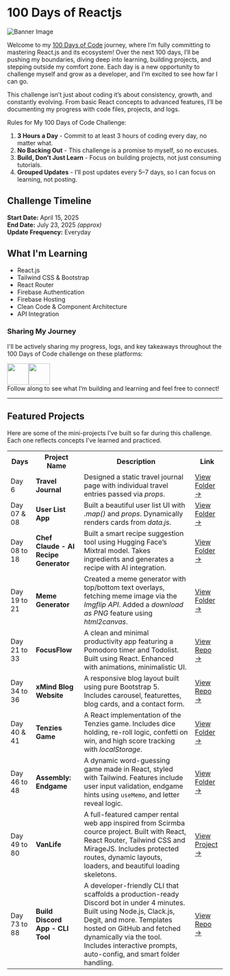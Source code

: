 # 100 Days of Reactjs

![Banner Image](https://github.com/dipanshu447/100-days-of-react/blob/main/assets/banner.png)

Welcome to my [100 Days of Code](https://www.100daysofcode.com/) journey, where I’m fully committing to mastering React.js and its ecosystem! Over the next 100 days, I’ll be pushing my boundaries, diving deep into learning, building projects, and stepping outside my comfort zone. Each day is a new opportunity to challenge myself and grow as a developer, and I’m excited to see how far I can go.

This challenge isn’t just about coding it’s about consistency, growth, and constantly evolving. From basic React concepts to advanced features, I’ll be documenting my progress with code files, projects, and logs.

Rules for My 100 Days of Code Challenge:

1. **3 Hours a Day** - Commit to at least 3 hours of coding every day, no matter what.
2. **No Backing Out** - This challenge is a promise to myself, so no excuses.
3. **Build, Don’t Just Learn** - Focus on building projects, not just consuming tutorials.
4. **Grouped Updates** - I’ll post updates every 5–7 days, so I can focus on learning, not posting.

## Challenge Timeline

**Start Date:** April 15, 2025  
**End Date:** July 23, 2025 *(approx)*  
**Update Frequency:** Everyday

## What I'm Learning

- React.js
- Tailwind CSS & Bootstrap
- React Router
- Firebase Authentication
- Firebase Hosting
- Clean Code & Component Architecture
- API Integration

### Sharing My Journey

I'll be actively sharing my progress, logs, and key takeaways throughout the 100 Days of Code challenge on these platforms:
<div style="display:flex">
  <a href="https://x.com/dipanshuu_sahu"><img src="https://img.icons8.com/?size=100&id=phOKFKYpe00C&format=png&color=ffffff" width=50/></a>
  <a href="https://www.threads.net/@dipanshuu447"><img src="https://img.icons8.com/?size=100&id=AS2a6aA9BwK3&format=png&color=ffffff" width=50/></a>
</div>
Follow along to see what I’m building and learning and feel free to connect!

---

## Featured Projects

Here are some of the mini-projects I’ve built so far during this challenge. Each one reflects concepts I’ve learned and practiced.

<table>
  <tr>
    <th>Days</th>
    <th>Project Name</th>
    <th>Description</th>
    <th>Link</th>
  </tr>
  <tr>
    <td>Day 6</td>
    <td><b>Travel Journal</b></td>
    <td>Designed a static travel journal page with individual travel entries passed via <i>props</i>.</td>
    <td><a href="https://github.com/dipanshu447/100-days-of-reactjs/tree/main/Day-06">View Folder →</a></td>
  </tr>
  <tr>
    <td>Day 07 & 08</td>
    <td><b>User List App</b></td>
    <td>Built a beautiful user list UI with <i>.map()</i> and <i>props</i>. Dynamically renders cards from <i>data.js</i>.</td>
    <td><a href="https://github.com/dipanshu447/100-days-of-reactjs/tree/main/Day-07_%26_08">View Folder →</a></td>
  </tr>
  <tr>
    <td>Day 08 to 18</td>
    <td><b>Chef Claude - AI Recipe Generator</b></td>
    <td>Built a smart recipe suggestion tool using Hugging Face’s Mixtral model. Takes ingredients and generates a recipe with AI integration.</td>
    <td><a href="https://github.com/dipanshu447/100-days-of-reactjs/tree/main/Day-18">View Folder →</a></td>
  </tr>
  <tr>
    <td>Day 19 to 21</td>
    <td><b>Meme Generator</b></td>
    <td>Created a meme generator with top/bottom text overlays, fetching meme image via the <i>Imgflip API</i>. Added a <i>download as PNG</i> feature using <i>html2canvas</i>.</td>
    <td><a href="https://github.com/dipanshu447/100-days-of-reactjs/tree/main/Day-21">View Folder →</a></td>
  </tr>
  <tr> 
   <td>Day 21 to 33</td> 
   <td><b>FocusFlow</b></td> 
   <td>A clean and minimal productivity app featuring a Pomodoro timer and Todolist. Built using React. Enhanced with animations, minimalistic UI.</td> 
   <td><a href="https://github.com/dipanshu447/Focus-flow">View Repo →</a></td> 
  </tr>
    <tr> 
    <td>Day 34 to 36</td> 
    <td><b>xMind Blog Website</b></td> 
    <td>A responsive blog layout built using pure Bootstrap 5. Includes carousel, featurettes, blog cards, and a contact form.</td> 
    <td><a href="https://github.com/dipanshu447/100-days-of-reactjs/tree/main/Day-34_to_36">View Repo →</a></td> 
  </tr>
   <tr> 
    <td>Day 40 & 41</td> 
    <td><b>Tenzies Game</b></td> 
    <td>A React implementation of the Tenzies game. Includes dice holding, re-roll logic, confetti on win, and high score tracking with <i>localStorage</i>.</td> 
    <td><a href="https://github.com/dipanshu447/100-days-of-reactjs/tree/main/Day-40_%26_41">View Folder →</a></td> 
  </tr>
    <tr> 
    <td>Day 46 to 48</td> 
    <td><b>Assembly: Endgame</b></td> 
    <td>A dynamic word-guessing game made in React, styled with Tailwind. Features include user input validation, endgame hints using <code>useMemo</code>, and letter reveal logic.</td> 
    <td><a href="https://github.com/dipanshu447/100-days-of-reactjs/tree/main/Day-46_to_48">View Folder →</a></td> 
  </tr>
   <tr> 
    <td>Day 49 to 80</td> 
    <td><b>VanLife</b></td> 
    <td>A full-featured camper rental web app inspired from Scirmba cource project. Built with React, React Router, Tailwind CSS and MirageJS. Includes protected routes, dynamic layouts, loaders, and beautiful loading skeletons.</td> 
    <td><a href="https://github.com/dipanshu447/VanLife">View Project →</a></td> 
  </tr>
    <tr> 
    <td>Day 73 to 88</td> 
    <td><b>Build Discord App - CLI Tool</b></td> 
    <td>A developer-friendly CLI that scaffolds a production-ready Discord bot in under 4 minutes. Built using Node.js, Clack.js, Degit, and more. Templates hosted on GitHub and fetched dynamically via the tool. Includes interactive prompts, auto-config, and smart folder handling.</td> 
    <td><a href="https://github.com/dipanshu447/build-discord-app">View Repo →</a></td> 
  </tr>
</table>